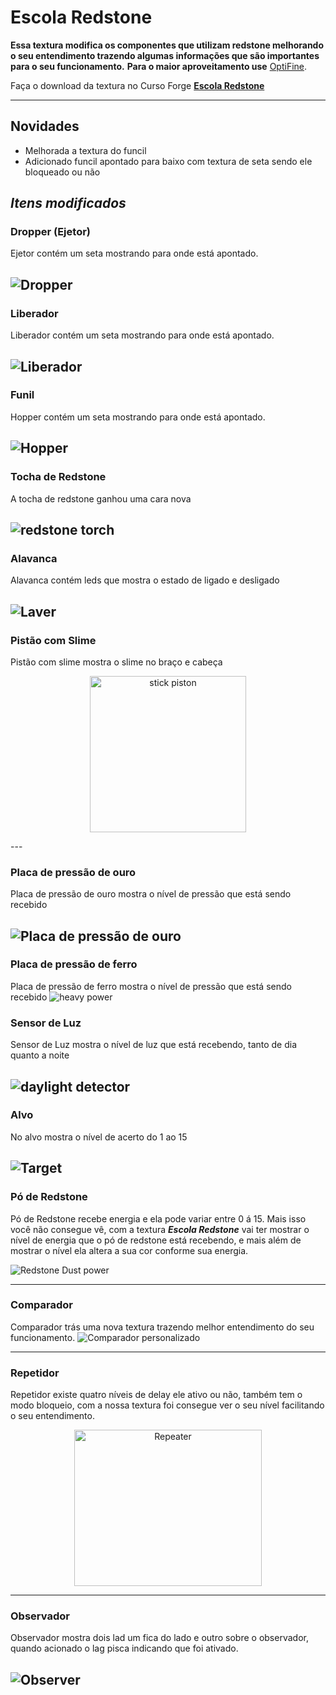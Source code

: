 

# Escola Redstone

**Essa textura modifica os componentes que utilizam redstone melhorando o seu entendimento trazendo algumas informações que são importantes para o seu funcionamento.**
**Para o maior aproveitamento use** [OptiFine](https://optifine.net/downloads).

Faça o download da textura no Curso Forge 
**[Escola Redstone](https://www.curseforge.com/minecraft/texture-packs/escola-redstone/files)**

---

## Novidades

- Melhorada a textura do funcil
- Adicionado funcil apontado para baixo com textura de seta sendo ele bloqueado ou não

## ***Itens modificados***

### Dropper (Ejetor)

Ejetor contém um seta mostrando para onde está apontado.

![Dropper](https://raw.githubusercontent.com/elderbr/Escola_Redstone/main/img/dropper.gif)
---

### Liberador
Liberador contém um seta mostrando para onde está apontado.

![Liberador](https://raw.githubusercontent.com/elderbr/Escola_Redstone/main/img/dispenser.gif)
---

### Funil
Hopper contém um seta mostrando para onde está apontado.

![Hopper](https://raw.githubusercontent.com/elderbr/Escola_Redstone/main/img/hopper_power_off.png)
---

### Tocha de Redstone
A tocha de redstone ganhou uma cara nova

![redstone torch](https://raw.githubusercontent.com/elderbr/Escola_Redstone/main/img/redstone_torch.gif)
---

### Alavanca
Alavanca contém leds que mostra o estado de ligado e desligado

![Laver](https://raw.githubusercontent.com/elderbr/Escola_Redstone/main/img/level.png)
---

### Pistão com Slime
Pistão com slime mostra o slime no braço e cabeça
<p align="center">
    <img width="250" height="250" src="https://raw.githubusercontent.com/elderbr/Escola_Redstone/main/img/stick_piston.gif" title="stick piston" alt="stick piston" />
</p>
---

### Placa de pressão de ouro
Placa de pressão de ouro mostra o nível de pressão que está sendo recebido

![Placa de pressão de ouro](https://raw.githubusercontent.com/elderbr/Escola_Redstone/main/img/light_weighted_pressure_plate.gif)
---
### Placa de pressão de ferro
Placa de pressão de ferro mostra o nível de pressão que está sendo recebido
![heavy power](https://raw.githubusercontent.com/elderbr/Escola_Redstone/main/img/heavy_power.gif)

### Sensor de Luz
Sensor de Luz mostra o nível de luz que está recebendo, tanto de dia quanto a noite

![daylight detector](https://raw.githubusercontent.com/elderbr/Escola_Redstone/main/img/daylight_detector.gif)
---
### Alvo
No alvo mostra o nível de acerto do 1 ao 15

![Target](https://raw.githubusercontent.com/elderbr/Escola_Redstone/main/img/target.gif)
---

### Pó de Redstone

Pó de Redstone recebe energia e ela pode variar entre 0 á 15. Mais isso você não consegue vê, com a textura ***Escola Redstone*** vai ter mostrar o nível de energia que o pó de redstone está recebendo, e mais além de mostrar o nível ela altera a sua cor conforme sua energia.

![Redstone Dust power](https://github.com/elderbr/Escola_Redstone/blob/main/img/redstone_dust_power.png?raw=true)

---

### Comparador

Comparador trás uma nova textura trazendo melhor entendimento do seu funcionamento.
![Comparador personalizado](https://github.com/elderbr/Escola_Redstone/blob/main/img/comparator.png?raw=true)

---

### Repetidor

Repetidor existe quatro níveis de delay ele ativo ou não, também tem o modo bloqueio, com a nossa textura foi consegue ver o seu nível facilitando o seu entendimento.
<p align="center">
    <img width="300" height="250" src="https://github.com/elderbr/Escola_Redstone/blob/main/img/repeater.gif" title="Repeater" alt="Repeater">
</p>

---

### Observador

Observador mostra dois lad um fica do lado e outro sobre o observador, quando acionado o lag  pisca indicando que foi ativado.

![Observer](https://github.com/elderbr/Escola_Redstone/blob/main/img/observer.png?raw=true)
---
